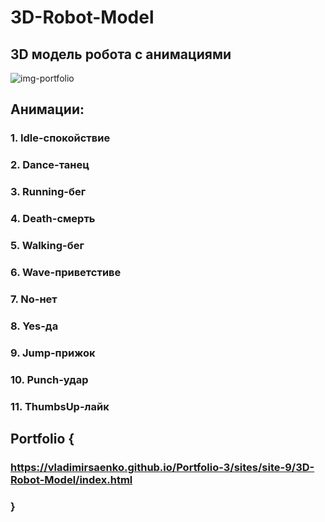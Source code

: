 # 3D-Robot-Model

## 3D модель робота с анимациями
 
![img-portfolio](https://user-images.githubusercontent.com/56477695/118872179-f2cb3e80-b8f0-11eb-8cf2-b80346162e39.jpg) 

## Анимации:

### 1. Idle-спокойствие

### 2. Dance-танец

### 3. Running-бег

### 4. Death-смерть

### 5. Walking-бег

### 6. Wave-приветстиве

### 7. No-нет

### 8. Yes-да

### 9. Jump-прижок

### 10. Punch-удар 

### 11. ThumbsUp-лайк

## Portfolio {

### https://vladimirsaenko.github.io/Portfolio-3/sites/site-9/3D-Robot-Model/index.html

### }
